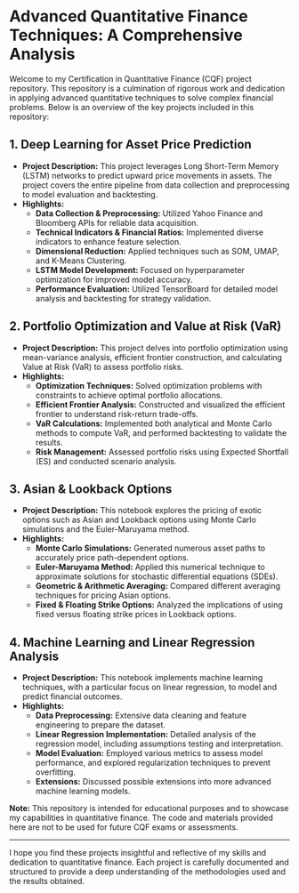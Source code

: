 # Advanced Quantitative Finance Techniques: A Comprehensive Analysis

Welcome to my Certification in Quantitative Finance (CQF) project repository. This repository is a culmination of rigorous work and dedication in applying advanced quantitative techniques to solve complex financial problems. Below is an overview of the key projects included in this repository:

## 1. **Deep Learning for Asset Price Prediction**
   - **Project Description:** This project leverages Long Short-Term Memory (LSTM) networks to predict upward price movements in assets. The project covers the entire pipeline from data collection and preprocessing to model evaluation and backtesting.
   - **Highlights:**
     - **Data Collection & Preprocessing:** Utilized Yahoo Finance and Bloomberg APIs for reliable data acquisition.
     - **Technical Indicators & Financial Ratios:** Implemented diverse indicators to enhance feature selection.
     - **Dimensional Reduction:** Applied techniques such as SOM, UMAP, and K-Means Clustering.
     - **LSTM Model Development:** Focused on hyperparameter optimization for improved model accuracy.
     - **Performance Evaluation:** Utilized TensorBoard for detailed model analysis and backtesting for strategy validation.

## 2. **Portfolio Optimization and Value at Risk (VaR)**
   - **Project Description:** This project delves into portfolio optimization using mean-variance analysis, efficient frontier construction, and calculating Value at Risk (VaR) to assess portfolio risks.
   - **Highlights:**
     - **Optimization Techniques:** Solved optimization problems with constraints to achieve optimal portfolio allocations.
     - **Efficient Frontier Analysis:** Constructed and visualized the efficient frontier to understand risk-return trade-offs.
     - **VaR Calculations:** Implemented both analytical and Monte Carlo methods to compute VaR, and performed backtesting to validate the results.
     - **Risk Management:** Assessed portfolio risks using Expected Shortfall (ES) and conducted scenario analysis.

## 3. **Asian & Lookback Options**
   - **Project Description:** This notebook explores the pricing of exotic options such as Asian and Lookback options using Monte Carlo simulations and the Euler-Maruyama method.
   - **Highlights:**
     - **Monte Carlo Simulations:** Generated numerous asset paths to accurately price path-dependent options.
     - **Euler-Maruyama Method:** Applied this numerical technique to approximate solutions for stochastic differential equations (SDEs).
     - **Geometric & Arithmetic Averaging:** Compared different averaging techniques for pricing Asian options.
     - **Fixed & Floating Strike Options:** Analyzed the implications of using fixed versus floating strike prices in Lookback options.

## 4. **Machine Learning and Linear Regression Analysis**
   - **Project Description:** This notebook implements machine learning techniques, with a particular focus on linear regression, to model and predict financial outcomes.
   - **Highlights:**
     - **Data Preprocessing:** Extensive data cleaning and feature engineering to prepare the dataset.
     - **Linear Regression Implementation:** Detailed analysis of the regression model, including assumptions testing and interpretation.
     - **Model Evaluation:** Employed various metrics to assess model performance, and explored regularization techniques to prevent overfitting.
     - **Extensions:** Discussed possible extensions into more advanced machine learning models.

**Note:** This repository is intended for educational purposes and to showcase my capabilities in quantitative finance. The code and materials provided here are not to be used for future CQF exams or assessments.

---

I hope you find these projects insightful and reflective of my skills and dedication to quantitative finance. Each project is carefully documented and structured to provide a deep understanding of the methodologies used and the results obtained.
